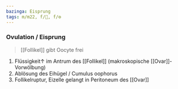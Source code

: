 ```yaml
---
bazinga: Eisprung
tags: m/m22, f/🦩, f/⚙️
---
```

### Ovulation / Eisprung
> [[Follikel]] gibt Oocyte frei
1. Flüssigkeit↑ im Antrum des [[Follikel]] (makroskopische [[Ovar]]-Vorwölbung)
2. Ablösung des Eihügel / Cumulus oophorus
3. Follikelruptur, Eizelle gelangt in Peritoneum des [[Ovar]]